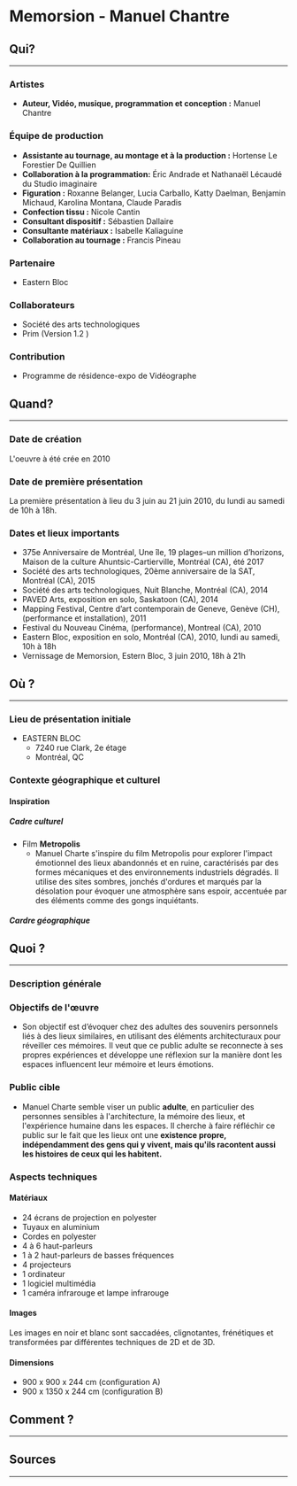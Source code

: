 # Memorsion - Manuel Chantre

## Qui?
---
### Artistes

- **Auteur, Vidéo, musique, programmation et conception :** Manuel Chantre

### Équipe de production 

- **Assistante au tournage, au montage et à la production :** Hortense Le Forestier De Quillien
- **Collaboration à la programmation:** Éric Andrade et Nathanaël Lécaudé du Studio imaginaire
- **Figuration :** Roxanne Belanger, Lucia Carballo, Katty Daelman, Benjamin Michaud, Karolina Montana, Claude Paradis
- **Confection tissu :** Nicole Cantin 
- **Consultant dispositif :** Sébastien Dallaire
- **Consultante matériaux :** Isabelle Kaliaguine
- **Collaboration au tournage :** Francis Pineau 

### Partenaire
- Eastern Bloc 

### Collaborateurs
- Société des arts technologiques
- Prim (Version 1.2 )
  
### Contribution
- Programme de résidence-expo de Vidéographe

## Quand?
---
### Date de création 
L'oeuvre à été crée en 2010

### Date de première présentation 
La première présentation à lieu du 3 juin au 21 juin 2010, du lundi au samedi de 10h à 18h.

### Dates et lieux importants

- 375e Anniversaire de Montréal, Une île, 19 plages–un million d’horizons, Maison de la culture Ahuntsic-Cartierville, Montréal (CA), été 2017
- Société des arts technologiques, 20ème anniversaire de la SAT, Montréal (CA), 2015
- Société des arts technologiques, Nuit Blanche, Montréal (CA), 2014
- PAVED Arts, exposition en solo, Saskatoon (CA), 2014
- Mapping Festival, Centre d’art contemporain de Geneve, Genève (CH), (performance et installation), 2011
- Festival du Nouveau Cinéma, (performance), Montreal (CA), 2010
- Eastern Bloc, exposition en solo, Montréal (CA), 2010, lundi au samedi, 10h à 18h
- Vernissage de Memorsion, Estern Bloc, 3 juin 2010, 18h à 21h

## Où ?
---
### Lieu de présentation initiale 

- EASTERN BLOC
   - 7240 rue Clark, 2e étage
   - Montréal, QC
  
### Contexte géographique et culturel 

#### Inspiration

##### Cadre culturel

- Film **Metropolis**
   - Manuel Charte s'inspire du film Metropolis pour explorer l'impact émotionnel des lieux abandonnés et en ruine, caractérisés par des formes mécaniques et des environnements industriels dégradés. Il utilise des sites sombres, jonchés d'ordures et marqués par la désolation pour évoquer une atmosphère sans espoir, accentuée par des éléments comme des gongs inquiétants. 
  
##### Cardre géographique

## Quoi ?
---
### Description générale

### Objectifs de l'œuvre
- Son objectif est d’évoquer chez des adultes des souvenirs personnels liés à des lieux similaires, en utilisant des éléments architecturaux pour réveiller ces mémoires. Il veut que ce public adulte se reconnecte à ses propres expériences et développe une réflexion sur la manière dont les espaces influencent leur mémoire et leurs émotions.
  
### Public cible 

- Manuel Charte semble viser un public **adulte**, en particulier des personnes sensibles à l'architecture, la mémoire des lieux, et l'expérience humaine dans les espaces. Il cherche à faire réfléchir ce public sur le fait que les lieux ont une **existence propre, indépendamment des gens qui y vivent, mais qu'ils racontent aussi les histoires de ceux qui les habitent.**

### Aspects techniques

#### Matériaux

- 24 écrans de projection en polyester
- Tuyaux en aluminium
- Cordes en polyester
- 4 à 6 haut-parleurs
- 1 à 2 haut-parleurs de basses fréquences
- 4 projecteurs
- 1 ordinateur
- 1 logiciel multimédia
- 1 caméra infrarouge et lampe infrarouge

#### Images
Les images en noir et blanc sont saccadées, clignotantes, frénétiques et transformées par différentes techniques de 2D et de 3D. 

#### Dimensions
- 900 x 900 x 244 cm (configuration A)
- 900 x 1350 x 244 cm (configuration B)

## Comment ?
---
## Sources
---